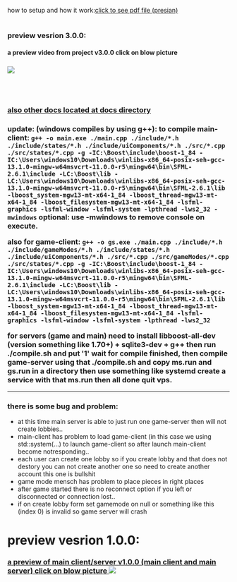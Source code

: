 how to setup and how it work:<a href="https://github.com/turnaduw/fluffyMultiplayer/blob/master/docs/document-body.pdf">click to see pdf file (presian)</a><h1>

  <h3>preview vesrion 3.0.0: </h3>
  <h4>a preview video from project v3.0.0 click on blow picture</h4>
  
  </h2>
   <h3><a href="https://github.com/turnaduw/fluffyMultiplayer/blob/master/docs/preview/final-preview-v3.0.0.mp4">
   <img src="https://github.com/turnaduw/fluffyMultiplayer/blob/master/docs/preview/ss-v3.png"></img></a></h3>

<br/><br/>

<h3><a href="https://github.com/turnaduw/fluffyMultiplayer/tree/master/docs">also other docs located at docs directory</a><h3>



update: (windows compiles by using g++):
to compile main-client:
`
g++ -o main.exe ./main.cpp ./include/*.h ./include/states/*.h ./include/uiComponents/*.h ./src/*.cpp ./src/states/*.cpp -g -IC:\Boost\include\boost-1_84 -IC:\Users\windows10\Downloads\winlibs-x86_64-posix-seh-gcc-13.1.0-mingw-w64msvcrt-11.0.0-r5\mingw64\bin\SFML-2.6.1\include -LC:\Boost\lib -LC:\Users\windows10\Downloads\winlibs-x86_64-posix-seh-gcc-13.1.0-mingw-w64msvcrt-11.0.0-r5\mingw64\bin\SFML-2.6.1\lib -lboost_system-mgw13-mt-x64-1_84 -lboost_thread-mgw13-mt-x64-1_84 -lboost_filesystem-mgw13-mt-x64-1_84 -lsfml-graphics -lsfml-window -lsfml-system -lpthread -lws2_32 -mwindows
`
optional: use -mwindows to remove console on execute.

also for game-client:
`
g++ -o gs.exe ./main.cpp ./include/*.h ./include/gameModes/*.h ./include/states/*.h ./include/uiComponents/*.h ./src/*.cpp ./src/gameModes/*.cpp ./src/states/*.cpp -g -IC:\Boost\include\boost-1_84 -IC:\Users\windows10\Downloads\winlibs-x86_64-posix-seh-gcc-13.1.0-mingw-w64msvcrt-11.0.0-r5\mingw64\bin\SFML-2.6.1\include -LC:\Boost\lib -LC:\Users\windows10\Downloads\winlibs-x86_64-posix-seh-gcc-13.1.0-mingw-w64msvcrt-11.0.0-r5\mingw64\bin\SFML-2.6.1\lib -lboost_system-mgw13-mt-x64-1_84 -lboost_thread-mgw13-mt-x64-1_84 -lboost_filesystem-mgw13-mt-x64-1_84 -lsfml-graphics -lsfml-window -lsfml-system -lpthread -lws2_32
`

for servers (game and main) need to install libboost-all-dev (version something like 1.70+) + sqlite3-dev + g++ then run ./compile.sh and put '1' wait for compile finished, then compile game-server using that ./compile.sh and copy ms.run and gs.run in a directory then use something like systemd create a service with that ms.run then all done quit vps.

________________________________________________
### there is some bug and problem:
  - at this time main server is able to just run one game-server then will not create lobbies..
  - main-client has problem to load game-client (in this case we using std::system(...) to launch game-client so after launch main-client become notresponding..
  - each user can create one lobby so if you create lobby and that does not destory you can not create another one so need to create another account this one is bullshit
  - game mode mensch has problem to place pieces in right places
  - after game started there is no reconnect option if you left or disconnected or connection lost..
  - if on create lobby form set gamemode on null or something like this (index 0) is invalid so game server will crash

<h1>preview vesrion 1.0.0:</h1>
<h3><a href="https://github.com/turnaduw/fluffyMultiplayer/blob/master/docs/preview/main-server-client-v1.0.0.mp4">
a preview of main client/server v1.0.0 (main client and main server)  click on blow picture <img src="https://github.com/turnaduw/fluffyMultiplayer/blob/master/docs/preview/v1.png"></img>
</a></h3>
